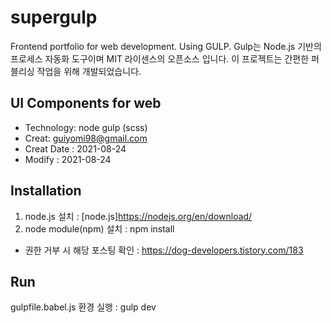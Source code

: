 # supergulp
Frontend portfolio for web development. Using GULP. 
Gulp는 Node.js 기반의 프로세스 자동화 도구이며 MIT 라이센스의 오픈소스 입니다. 
이 프로젝트는 간편한 퍼블리싱 작업을 위해 개발되었습니다.

## UI Components for web
- Technology: node gulp (scss)
- Creat: guiyomi98@gmail.com
- Creat Date : 2021-08-24
- Modify : 2021-08-24

## Installation
1. node.js 설치                                 : [node.js]https://nodejs.org/en/download/
2. node module(npm) 설치                        : npm install

- 권한 거부 시 해당 포스팅 확인                 :  https://dog-developers.tistory.com/183

## Run
gulpfile.babel.js 환경 실행                      : gulp dev
